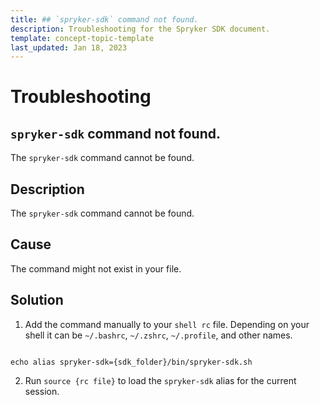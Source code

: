 ```yaml
---
title: ## `spryker-sdk` command not found.
description: Troubleshooting for the Spryker SDK document.
template: concept-topic-template
last_updated: Jan 18, 2023
---
```

# Troubleshooting

## `spryker-sdk` command not found.

The `spryker-sdk` command cannot be found.

## Description

The `spryker-sdk` command cannot be found.

## Cause

The command might not exist in your file.

## Solution

1. Add the command manually to your `shell rc` file. Depending on your shell it can be `~/.bashrc`, `~/.zshrc`, `~/.profile`, and other names.

```shell

echo alias spryker-sdk={sdk_folder}/bin/spryker-sdk.sh

```

2. Run `source {rc file}` to load the `spryker-sdk` alias for the current session.

